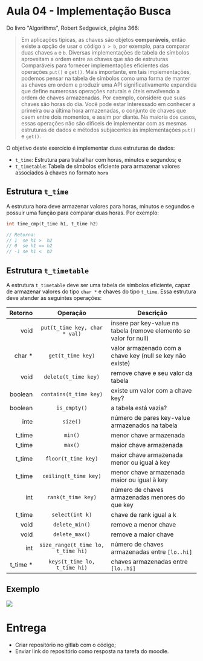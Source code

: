 # Aula 04 - Implementação Busca

Do livro "Algorithms", Robert Sedgewick, página 366:

> Em aplicações típicas, as chaves são objetos **comparáveis**, então
> existe a opção de usar o código `a > b`, por exemplo, para comparar duas chaves `a` e `b`.
> Diversas implementações de tabela de símbolos aproveitam a ordem entre as chaves que são
> de estruturas Comparáveis para fornecer implementações eficientes das operações `put()` e `get()`. 
> Mais importante, em tais implementações, podemos pensar na tabela de símbolos como uma
> forma de manter as chaves em ordem e produzir uma API significativamente expandida que define
> numerosas operações naturais e úteis envolvendo a ordem de chaves armazenadas. Por exemplo,
> considere que suas chaves são horas do dia. Você pode estar interessado em conhecer a primeira
> ou a última hora armazenadas, o conjunto de chaves que caem entre dois momentos, e assim por diante. 
> Na maioria dos casos, essas operações não são difíceis de implementar com as mesmas estruturas de dados e
> métodos subjacentes às implementações `put()` e `get()`.

O objetivo deste exercício é implementar duas estruturas de dados:

* `t_time`: Estrutura para trabalhar com horas, minutos e segundos; e
* `t_timetable`: Tabela de símbolos eficiente para armazenar valores associados à chaves no formato `hora`

## Estrutura `t_time`

A estrutura hora deve armazenar valores para horas, minutos e segundos e possuir uma função
para comparar duas horas. Por exemplo:

```c
int time_cmp(t_time h1, t_time h2)

// Retorna:
// 1  se h1 >  h2
// 0  se h1 == h2
// -1 se h1 <  h2
```

## Estrutura `t_timetable`

A estrutura `t_timetable` deve ser uma tabela de símbolos eficiente, capaz de armazenar valores do tipo `char *` e chaves do tipo
`t_time`. Essa estrutura deve atender às seguintes operações:

| Retorno    | Operação                           | Descrição                                                          |
|-----------:|:----------------------------------:|--------------------------------------------------------------------|
| void       | `put(t_time key, char * val)`      | insere par key-value na tabela (remove elemento se valor for null) |
| char *     | `get(t_time key)`                  | valor armazenado com a chave key (null se key não existe)          |
| void       | `delete(t_time key)`               | remove chave e seu valor da tabela                                 |
| boolean    | `contains(t_time key)`             | existe um valor com a chave key?                                   |
| boolean    | `is_empty()`                       | a tabela está vazia?                                               |
| inte       | `size()`                           | número de pares key-value armazenados na tabela                    |
| t_time     | `min()`                            | menor chave armazenada                                             |
| t_time     | `max()`                            | maior chave armazenada                                             |
| t_time     | `floor(t_time key)`                | maior chave armazenada menor ou igual à key                        |
| t_time     | `ceiling(t_time key)`              | menor chave armazenada maior ou igual à key                        |
| int        | `rank(t_time key)`                 | número de chaves armazenadas menores do que key                    |
| t_time     | `select(int k)`                    | chave de rank igual a k                                            |
| void       | `delete_min()`                     | remove a menor chave                                               |
| void       | `delete_max()`                     | remove a maior chave                                               |
| int        | `size_range(t_time lo, t_time hi)` | número de chaves armazenadas entre `[lo..hi]`                      |
| t_time *   | `keys(t_time lo, t_time hi)`       | chaves armazenadas entre `[lo..hi]`                                |

## Exemplo

![](04/ordered_st.png)

# Entrega

* Criar repositório no gitlab com o código;
* Enviar link do repositório como resposta na tarefa do moodle.
